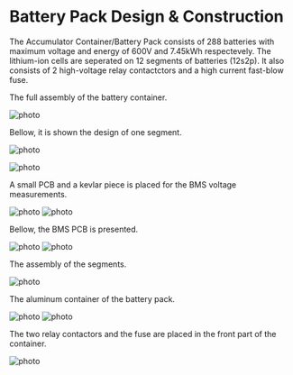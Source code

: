 # Battery Pack Design & Construction

The Accumulator Container/Battery Pack consists of 288 batteries with maximum voltage and energy of 600V and 7.45kWh respectevely. The lithium-ion cells are seperated on 12 segments of batteries (12s2p). It also consists of 2 high-voltage relay contactctors and a high current fast-blow fuse.

The full assembly of the battery container.

![photo](Screenshots/Screenshot_10.png)

Bellow, it is shown the design of one segment.

![photo](Screenshots/Screenshot_1.png)



![photo](Screenshots/Screenshot_2.png)

A small PCB and a kevlar piece is placed for the BMS voltage measurements.

![photo](Screenshots/Screenshot_3.png)
![photo](Screenshots/Screenshot_4.png)

Bellow, the BMS PCB is presented.

![photo](Screenshots/Screenshot_5.png)
![photo](Screenshots/Screenshot_6.png)

The assembly of the segments.

![photo](Screenshots/Screenshot_7.png)

The aluminum container of the battery pack.

![photo](Screenshots/Screenshot_8.png)
![photo](Screenshots/Screenshot_9.png)

The two relay contactors and the fuse are placed in the front part of the container.

![photo](Screenshots/Screenshot_11.png) 
